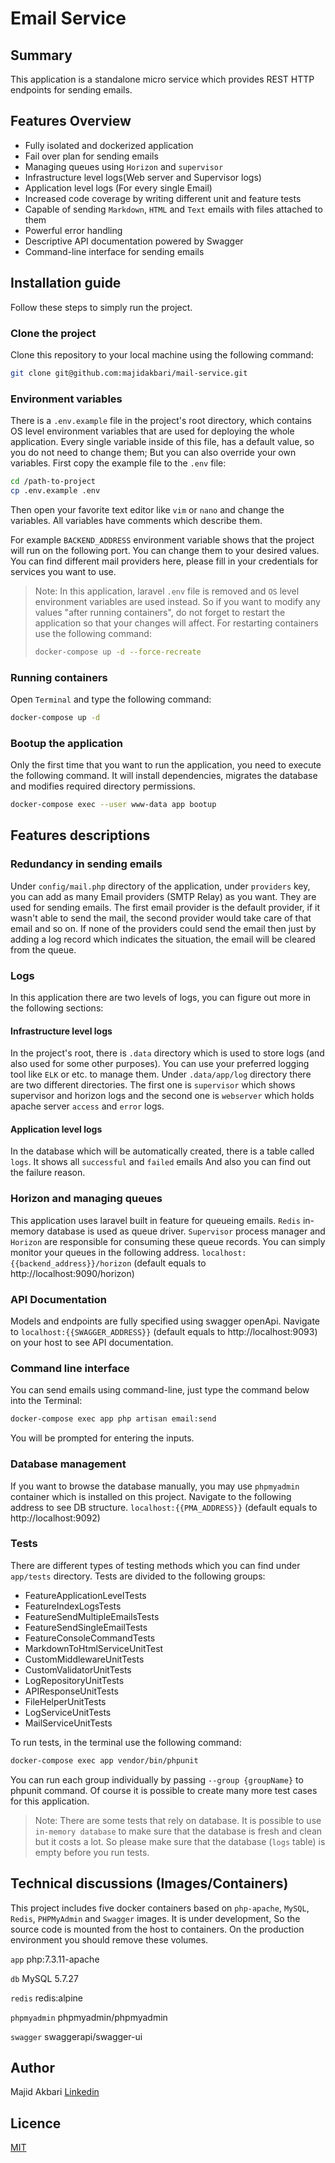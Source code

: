 # Email Service
## Summary
This application is a standalone micro service which provides REST HTTP endpoints for sending emails.

## Features Overview
* Fully isolated and dockerized application
* Fail over plan for sending emails
* Managing queues using `Horizon` and `supervisor`
* Infrastructure level logs(Web server and Supervisor logs)
* Application level logs (For every single Email)
* Increased code coverage by writing different unit and feature tests
* Capable of sending `Markdown`, `HTML` and `Text` emails with files attached to them
* Powerful error handling
* Descriptive API documentation powered by Swagger
* Command-line interface for sending emails

## Installation guide
Follow these steps to simply run the project.

### Clone the project
Clone this repository to your local machine using the following command:
```bash
git clone git@github.com:majidakbari/mail-service.git
```

### Environment variables
There is a `.env.example` file in the project's root directory, which contains OS level environment variables that are used for deploying the whole application.
Every single variable inside of this file, has a default value, so you do not need to change them; But you can also override your own variables. First copy the example file to the `.env` file:
```bash
cd /path-to-project
cp .env.example .env
```
Then open your favorite text editor like `vim` or `nano` and change the variables. All variables have comments which describe them.

For example `BACKEND_ADDRESS` environment variable shows that the project will run on the following port. You can change them to your desired values. You can find different mail providers here, please fill in your credentials for services you want to use.

> Note: In this application, laravel `.env` file is removed and `OS` level environment variables are used instead. So if you want to modify any values "after running containers", do not forget to restart the application so that your changes will affect. For restarting containers use the following command:
> ```bash
> docker-compose up -d --force-recreate
> ```

### Running containers
Open `Terminal` and type the following command:
```bash
docker-compose up -d 
```

### Bootup the application

Only the first time that you want to run the application, you need to execute the following command.
It will install dependencies, migrates the database and modifies required directory permissions.

```bash
docker-compose exec --user www-data app bootup
```
## Features descriptions 

### Redundancy in sending emails
Under `config/mail.php` directory of the application, under `providers` key, you can add as many Email providers (SMTP Relay) as you want. They are used for sending emails. The first email provider is the default provider, if it wasn't able to send the mail, the second provider would take care of that email and so on. If none of the providers could send the email then just by adding a log record which indicates the situation, the email will be cleared from the queue. 

### Logs
In this application there are two levels of logs, you can figure out more in the following sections:

#### Infrastructure level logs
In the project's root, there is `.data` directory which is used to store logs (and also used for some other purposes). You can use your preferred logging tool like `ELK` or etc. to manage them.
Under `.data/app/log` directory there are two different directories. The first one is `supervisor` which shows supervisor and horizon logs and the second one is `webserver` which holds apache server `access` and `error` logs.

#### Application level logs
In the database which will be automatically created, there is a table called `logs`. It shows all `successful` and `failed` emails And also you can find out the failure reason. 

### Horizon and managing queues
This application uses laravel built in feature for queueing emails. `Redis` in-memory database is used as queue driver. `Supervisor` process manager and `Horizon` are responsible for consuming these queue records. You can simply monitor your queues in the following address. 
`localhost:{{backend_address}}/horizon` (default equals to http://localhost:9090/horizon)
### API Documentation
Models and endpoints are fully specified using swagger openApi.
Navigate to `localhost:{{SWAGGER_ADDRESS}}` (default equals to http://localhost:9093) on your host to see API documentation.

### Command line interface
You can send emails using command-line, just type the command below into the Terminal:
```bash
docker-compose exec app php artisan email:send
```
You will be prompted for entering the inputs.

### Database management
If you want to browse the database manually, you may use `phpmyadmin` container which is installed on this project.
Navigate to the following address to see DB structure.
`localhost:{{PMA_ADDRESS}}` (default equals to http://localhost:9092)

### Tests
There are different types of testing methods which you can find under `app/tests` directory. Tests are divided to the following groups:
* FeatureApplicationLevelTests
* FeatureIndexLogsTests
* FeatureSendMultipleEmailsTests
* FeatureSendSingleEmailTests
* FeatureConsoleCommandTests
* MarkdownToHtmlServiceUnitTest
* CustomMiddlewareUnitTests
* CustomValidatorUnitTests
* LogRepositoryUnitTests
* APIResponseUnitTests
* FileHelperUnitTests
* LogServiceUnitTests
* MailServiceUnitTests

To run tests, in the terminal use the following command:
```bash
docker-compose exec app vendor/bin/phpunit
```
You can run each group individually by passing `--group {groupName}` to phpunit command. Of course it is possible to create many more test cases for this application. 

> Note: There are some tests that rely on database. It is possible to use `in-memory database` to make sure that the database is fresh and clean but it costs a lot. So please make sure that the database (`logs` table) is empty before you run tests.

## Technical discussions (Images/Containers)
This project includes five docker containers based on `php-apache`, `MySQL`, `Redis`, `PHPMyAdmin` and `Swagger` images.
It is under development, So the source code is mounted from the host to containers. On the production environment you should remove these volumes.

`app`
php:7.3.11-apache

`db`
MySQL 5.7.27

`redis`
redis:alpine

`phpmyadmin`
phpmyadmin/phpmyadmin

`swagger`
swaggerapi/swagger-ui

## Author
Majid Akbari [Linkedin](https://linkedin.com/in/majid-akbari)

## Licence
[MIT](https://choosealicense.com/licenses/mit/)
